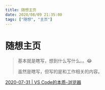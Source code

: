```yaml
---
title: 随想主页
date: 2020/08/09 21:35:00
tags: ["随想", "主页"]
---
```


# 随想主页

<ClientOnly>
  <display-bar :displayData="$frontmatter"></display-bar>
</ClientOnly>

> 基本就是瞎写，想到什么写什么。。😂
>
> 虽然是瞎写，但写的是和工作相关的内容。

<a href="/thoughts/vscode-browser.html" target="_blank">2020-07-31 | VS Code的本质-浏览器</a>

